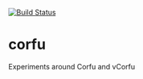 [![Build Status](https://travis-ci.org/ivanyu/corfu.svg?branch=master)](https://travis-ci.org/ivanyu/corfu)

# corfu
Experiments around Corfu and vCorfu
